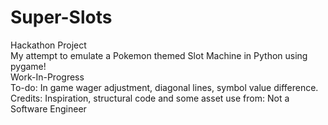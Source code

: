 # Super-Slots
Hackathon Project  
My attempt to emulate a Pokemon themed Slot Machine in Python using pygame!  
Work-In-Progress  
To-do: In game wager adjustment, diagonal lines, symbol value difference.  
Credits: Inspiration, structural code and some asset use from: Not a Software Engineer  
